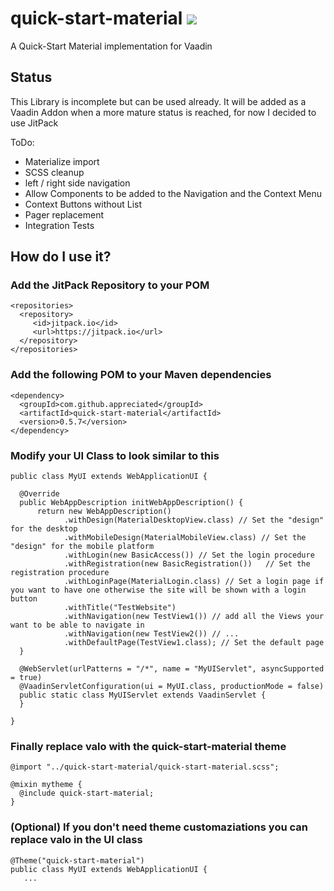 # quick-start-material [![](https://jitpack.io/v/appreciated/quick-start-material.svg)](https://jitpack.io/#appreciated/quick-start-material)
A Quick-Start Material implementation for Vaadin

## Status
This Library is incomplete but can be used already. It will be added as a Vaadin Addon when a more mature status is reached, for now I decided to use JitPack

ToDo:
* Materialize import
* SCSS cleanup
* left / right side navigation
* Allow Components to be added to the Navigation and the Context Menu 
* Context Buttons without List 
* Pager replacement
* Integration Tests

## How do I use it?

### Add the JitPack Repository to your POM

    <repositories>
      <repository>
         <id>jitpack.io</id>
         <url>https://jitpack.io</url>
      </repository>
    </repositories>

### Add the following POM to your Maven dependencies
  
    <dependency>
      <groupId>com.github.appreciated</groupId>
      <artifactId>quick-start-material</artifactId>
      <version>0.5.7</version>
    </dependency>
  
### Modify your UI Class to look similar to this
  
    public class MyUI extends WebApplicationUI {

      @Override
      public WebAppDescription initWebAppDescription() {
          return new WebAppDescription()
                .withDesign(MaterialDesktopView.class) // Set the "design" for the desktop
                .withMobileDesign(MaterialMobileView.class) // Set the "design" for the mobile platform
                .withLogin(new BasicAccess()) // Set the login procedure
                .withRegistration(new BasicRegistration())   // Set the registration procedure
                .withLoginPage(MaterialLogin.class) // Set a login page if you want to have one otherwise the site will be shown with a login button
                .withTitle("TestWebsite")
                .withNavigation(new TestView1()) // add all the Views your want to be able to navigate in
                .withNavigation(new TestView2()) // ...
                .withDefaultPage(TestView1.class); // Set the default page
      }

      @WebServlet(urlPatterns = "/*", name = "MyUIServlet", asyncSupported = true)
      @VaadinServletConfiguration(ui = MyUI.class, productionMode = false)
      public static class MyUIServlet extends VaadinServlet {
      }
      
    }

### Finally replace valo with the quick-start-material theme 
  
    @import "../quick-start-material/quick-start-material.scss";

    @mixin mytheme {
      @include quick-start-material;
    }

  
### (Optional) If you don't need theme customaziations you can replace valo in the UI class

    @Theme("quick-start-material")
    public class MyUI extends WebApplicationUI {
       ...
